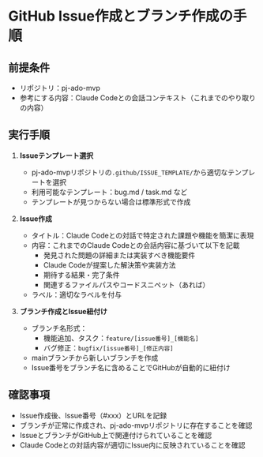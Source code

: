 # GitHub Issue作成とブランチ作成の手順

## 前提条件
- リポジトリ：pj-ado-mvp
- 参考にする内容：Claude Codeとの会話コンテキスト（これまでのやり取りの内容）

## 実行手順
1. **Issueテンプレート選択**
    - pj-ado-mvpリポジトリの`.github/ISSUE_TEMPLATE/`から適切なテンプレートを選択
    - 利用可能なテンプレート：bug.md / task.md など
    - テンプレートが見つからない場合は標準形式で作成

2. **Issue作成**
    - タイトル：Claude Codeとの対話で特定された課題や機能を簡潔に表現
    - 内容：これまでのClaude Codeとの会話内容に基づいて以下を記載
        - 発見された問題の詳細または実装すべき機能要件
        - Claude Codeが提案した解決策や実装方法
        - 期待する結果・完了条件
        - 関連するファイルパスやコードスニペット（あれば）
    - ラベル：適切なラベルを付与

3. **ブランチ作成とIssue紐付け**
    - ブランチ名形式：
        - 機能追加、タスク：`feature/[issue番号]_[機能名]`
        - バグ修正：`bugfix/[issue番号]_[修正内容]`
    - mainブランチから新しいブランチを作成
    - Issue番号をブランチ名に含めることでGitHubが自動的に紐付け

## 確認事項
- Issue作成後、Issue番号（#xxx）とURLを記録
- ブランチが正常に作成され、pj-ado-mvpリポジトリに存在することを確認
- IssueとブランチがGitHub上で関連付けられていることを確認
- Claude Codeとの対話内容が適切にIssue内に反映されていることを確認
